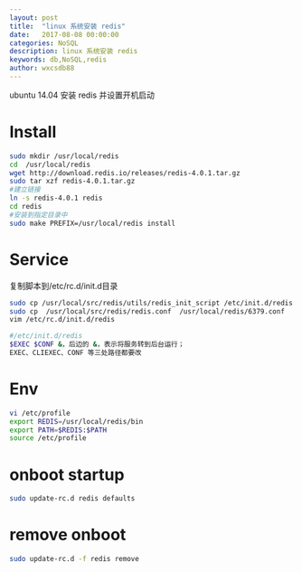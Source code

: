 ```yaml
---
layout: post
title:  "linux 系统安装 redis"
date:   2017-08-08 00:00:00
categories: NoSQL
description: linux 系统安装 redis
keywords: db,NoSQL,redis
author: wxcsdb88
---
```


ubuntu 14.04 安装 redis 并设置开机启动

# Install

```bash
sudo mkdir /usr/local/redis
cd  /usr/local/redis
wget http://download.redis.io/releases/redis-4.0.1.tar.gz
sudo tar xzf redis-4.0.1.tar.gz
#建立链接
ln -s redis-4.0.1 redis
cd redis
#安装到指定目录中
sudo make PREFIX=/usr/local/redis install
```

# Service

复制脚本到/etc/rc.d/init.d目录

```bash
sudo cp /usr/local/src/redis/utils/redis_init_script /etc/init.d/redis  
sudo cp  /usr/local/src/redis/redis.conf  /usr/local/redis/6379.conf
vim /etc/rc.d/init.d/redis  

#/etc/init.d/redis 
$EXEC $CONF &，后边的 &，表示将服务转到后台运行；
EXEC、CLIEXEC、CONF 等三处路径都要改
```

# Env

```bash
vi /etc/profile
export REDIS=/usr/local/redis/bin
export PATH=$REDIS:$PATH
source /etc/profile
```

# onboot startup

```bash
sudo update-rc.d redis defaults
```

# remove onboot

```bash
sudo update-rc.d -f redis remove
```
